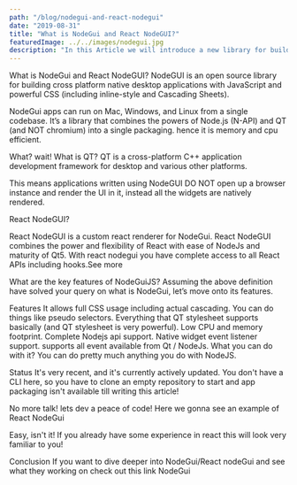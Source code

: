 ```yaml
---
path: "/blog/nodegui-and-react-nodegui"
date: "2019-08-31"
title: "What is NodeGui and React NodeGUI?"
featuredImage: ../../images/nodegui.jpg
description: "In this Article we will introduce a new library for building native desktop applications with JavaScript and CSS."
---
```


What is NodeGui and React NodeGUI?
NodeGUI is an open source library for building cross platform native desktop applications with JavaScript and powerful CSS (including inline-style and Cascading Sheets).

NodeGui apps can run on Mac, Windows, and Linux from a single codebase. It’s a library that combines the powers of Node.js (N-API) and QT (and NOT chromium) into a single packaging. hence it is memory and cpu efficient.

What? wait! What is QT?
QT is a cross-platform C++ application development framework for desktop and various other platforms.

This means applications written using NodeGUI DO NOT open up a browser instance and render the UI in it, instead all the widgets are natively rendered.

React NodeGUI?

React NodeGUI is a custom react renderer for NodeGui. React NodeGUI combines the power and flexibility of React with ease of NodeJs and maturity of Qt5. With react nodegui you have complete access to all React APIs including hooks.See more

What are the key features of NodeGuiJS?
Assuming the above definition have solved your query on what is NodeGui, let’s move onto its features.

Features
It allows full CSS usage including actual cascading. You can do things like pseudo selectors.
Everything that QT stylesheet supports basically (and QT stylesheet is very powerful).
Low CPU and memory footprint.
Complete Nodejs api support.
Native widget event listener support. supports all event available from Qt / NodeJs.
What you can do with it?
You can do pretty much anything you do with NodeJS.

Status
It's very recent, and it's currently actively updated. You don't have a CLI here, so you have to clone an empty repository to start and app packaging isn't available till writing this article!

No more talk! lets dev a peace of code!
Here we gonna see an example of React NodeGui

Easy, isn't it! If you already have some experience in react this will look very familiar to you!

Conclusion
If you want to dive deeper into NodeGui/React nodeGui and see what they working on check out this link NodeGui
